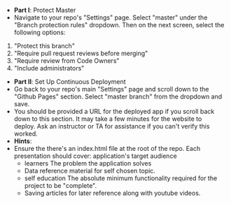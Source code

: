 * **Part I**: Protect Master
* Navigate to your repo's "Settings" page. Select "master" under the "Branch protection rules" dropdown. Then on the next screen, select the following options:
 1. "Protect this branch"
 2. "Require pull request reviews before merging"
 3. "Require review from Code Owners"
 4. "Include administrators"
* **Part II**: Set Up Continuous Deployment
* Go back to your repo's main "Settings" page and scroll down to the "Github Pages" section. Select "master branch" from the dropdown and save.
* You should be provided a URL for the deployed app if you scroll back down to this section. It may take a few minutes for the website to deploy. Ask an instructor or TA for assistance if you can't verify this worked.
* **Hints**:
* Ensure the there's an index.html file at the root of the repo.
Each presentation should cover:
application's target audience
    -   learners
The problem the application solves
    -   Data reference material for self chosen topic.
    -   self education
The absolute minimum functionality required for the project to be "complete".
    -   Saving articles for later reference along with youtube videos.